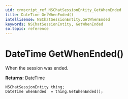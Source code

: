 ```yaml
---
uid: crmscript_ref_NSChatSessionEntity_GetWhenEnded
title: DateTime GetWhenEnded()
intellisense: NSChatSessionEntity.GetWhenEnded
keywords: NSChatSessionEntity, GetWhenEnded
so.topic: reference
---
```


# DateTime GetWhenEnded()

When the session was ended.

**Returns:** DateTime

```crmscript
NSChatSessionEntity thing;
DateTime whenEnded  = thing.GetWhenEnded();
```

